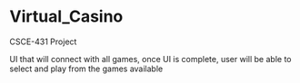 Virtual_Casino
==============

 CSCE-431 Project

UI that will connect with all games, once UI is complete, user will be able to select and play from the games available 
